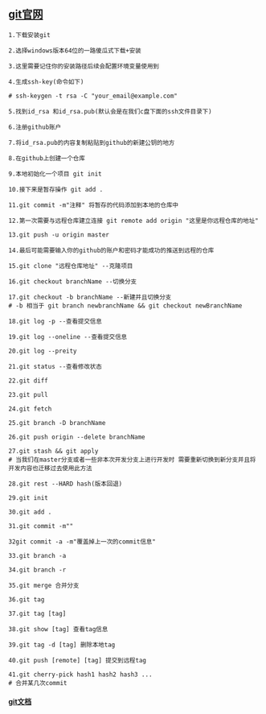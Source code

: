 ## [git官网](https://git-scm.com/)
    1.下载安装git
    
    2.选择windows版本64位的一路傻瓜式下载+安装
    
    3.这里需要记住你的安装路径后续会配置环境变量使用到
    
    4.生成ssh-key(命令如下)
    
    # ssh-keygen -t rsa -C "your_email@example.com"
    
    5.找到id_rsa 和id_rsa.pub(默认会是在我们c盘下面的ssh文件目录下)
    
    6.注册github账户
    
    7.将id_rsa.pub的内容复制粘贴到github的新建公钥的地方
    
    8.在github上创建一个仓库
    
    9.本地初始化一个项目 git init
    
    10.接下来是暂存操作 git add .
    
    11.git commit -m"注释" 将暂存的代码添加到本地的仓库中
    
    12.第一次需要与远程仓库建立连接 git remote add origin "这里是你远程仓库的地址"
    
    13.git push -u origin master
    
    14.最后可能需要输入你的github的账户和密码才能成功的推送到远程的仓库
    
    15.git clone "远程仓库地址" --克隆项目
    
    16.git checkout branchName --切换分支
    
    17.git checkout -b branchName --新建并且切换分支
    # -b 相当于 git branch newbranchName && git checkout newBranchName
    
    18.git log -p --查看提交信息
    
    19.git log --oneline --查看提交信息
    
    20.git log --preity
    
    21.git status --查看修改状态
    
    22.git diff
    
    23.git pull
    
    24.git fetch
    
    25.git branch -D branchName
    
    26.git push origin --delete branchName
    
    27.git stash && git apply
    # 当我们在master分支或者一些非本次开发分支上进行开发时 需要重新切换到新分支并且将开发内容也迁移过去使用此方法
    
    28.git rest --HARD hash(版本回退)
    
    29.git init 
    
    30.git add .
    
    31.git commit -m""
    
    32git commit -a -m"覆盖掉上一次的commit信息"
    
    33.git branch -a
    
    34.git branch -r
    
    35.git merge 合并分支
    
    36.git tag
    
    37.git tag [tag]
    
    38.git show [tag] 查看tag信息
    
    39.git tag -d [tag] 删除本地tag
    
    40.git push [remote] [tag] 提交到远程tag

    41.git cherry-pick hash1 hash2 hash3 ...
    # 合并某几次commit
#### [git文档](https://git-scm.com/book/en/v2)
